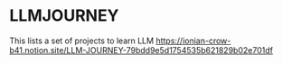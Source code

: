 # LLMJOURNEY
This lists a set of projects to learn LLM 
https://ionian-crow-b41.notion.site/LLM-JOURNEY-79bdd9e5d1754535b621829b02e701df

